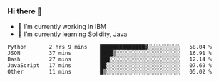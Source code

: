 ### Hi there 👋

<!--
**mathcodeman/mathcodeman** is a ✨ _special_ ✨ repository because its `README.md` (this file) appears on your GitHub profile.

Here are some ideas to get you started:

- 🔭 I’m currently working on ...
- 🌱 I’m currently learning ...
- 👯 I’m looking to collaborate on ...
- 🤔 I’m looking for help with ...
- 💬 Ask me about ...
- 📫 How to reach me: ...
- 😄 Pronouns: ...
- ⚡ Fun fact: ...
-->

- 🔭 I’m currently working in IBM
- 🌱 I’m currently learning Solidity, Java

<!--START_SECTION:waka-->

```text
Python       2 hrs 9 mins    ██████████████▓░░░░░░░░░░   58.04 %
JSON         37 mins         ████▒░░░░░░░░░░░░░░░░░░░░   16.91 %
Bash         27 mins         ███░░░░░░░░░░░░░░░░░░░░░░   12.14 %
JavaScript   17 mins         ██░░░░░░░░░░░░░░░░░░░░░░░   07.69 %
Other        11 mins         █▒░░░░░░░░░░░░░░░░░░░░░░░   05.02 %
```

<!--END_SECTION:waka-->
